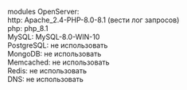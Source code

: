 modules OpenServer:  
http: Apache_2.4-PHP-8.0-8.1 (вести лог запросов)  
php: php_8.1  
MySQL: MySQL-8.0-WIN-10  
PostgreSQL: не использовать  
MongoDB: не использовать  
Memcached: не использовать  
Redis: не использовать  
DNS: не использовать  
